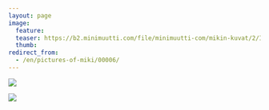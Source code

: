 ```yaml
---
layout: page
image:
  feature:
  teaser: https://b2.minimuutti.com/file/minimuutti-com/mikin-kuvat/2/IMG_9336-245px.jpg
  thumb:
redirect_from:
  - /en/pictures-of-miki/00006/
---
```


[![](https://b2.minimuutti.com/file/minimuutti-com/mikin-kuvat/3/IMG_9335-800px.jpg)](https://dl.dropboxusercontent.com/sh/ea1wtnz7z734o12/AACEKVhoLbPd4Rq36bg0cuy6a/mikin-kuvat/3/IMG_9335.jpg)

[![](https://b2.minimuutti.com/file/minimuutti-com/mikin-kuvat/3/IMG_9336-800px.jpg)](https://dl.dropboxusercontent.com/sh/ea1wtnz7z734o12/AAB38ZhWI-yy_6uKfvMzf01Za/mikin-kuvat/3/IMG_9336.jpg)
